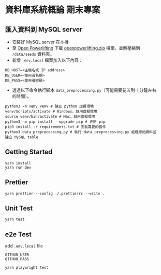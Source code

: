 # 資料庫系統概論 期末專案

## 匯入資料到 MySQL server

- 安裝好 MySQL server 在本機
- 至 [Open Powerlifting](http://old.openpowerlifting.org/data.html) 下載 [openpowerlifting.zip](http://old.openpowerlifting.org/static/openpowerlifting.zip) 檔案，並解壓縮到 `/data/seeds` 資料夾。
- 新增 `.env.local` 檔案加入以下內容：

```
DB_HOST=<主機名或 IP address>
DB_USER=<使用者名稱>
DB_PASS=<使用者密碼>
```

- 透過以下命令執行腳本 `data_preprocessing.py`（可能需要花五到十分鐘左右的時間）。

```
python3 -m venv venv # 建立 python 虛擬環境
venv/Scripts/activate # Windows。啟用虛擬環境
source venv/bin/activate # Mac。啟用虛擬環境
python3 -m pip install --upgrade pip # 更新 pip
pip3 install -r requirements.txt # 安裝需要的套件
python3 data_preprocessing.py # 執行 data_preprocessing.py 處理原始資料並建立 MySQL table
```

## Getting Started

```
yarn install
yarn run dev
```

## Prettier

```
yarn prettier --config ./.prettierrc --write .
```

## Unit Test

```
yarn test
```

## e2e Test

add `.env.local` file

```
GITHUB_USER
GITHUB_PASS
```

```
yarn playwright test
```
